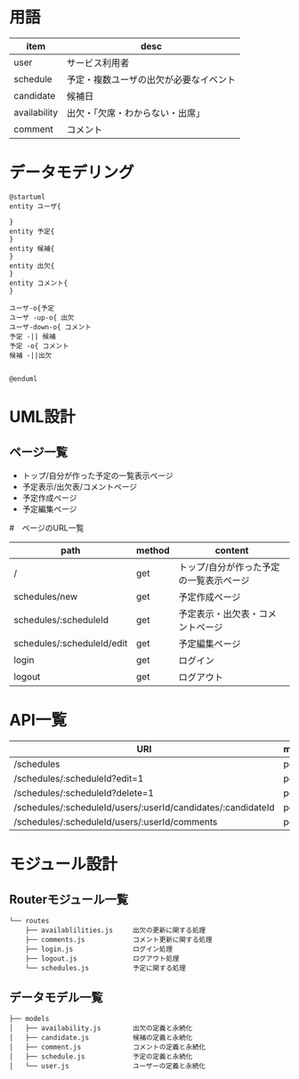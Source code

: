 # 用語
| item         | desc                                   |
| ------------ | -------------------------------------- |
| user         | サービス利用者                         |
| schedule     | 予定・複数ユーザの出欠が必要なイベント |
| candidate    | 候補日                                 |
| availability | 出欠・「欠席・わからない・出席」       |
| comment      | コメント                               |

# データモデリング

```plantuml
@startuml 
entity ユーザ{

}
entity 予定{
}
entity 候補{
}
entity 出欠{
}
entity コメント{
}

ユーザ-o{予定
ユーザ -up-o{ 出欠
ユーザ-down-o{ コメント
予定 -|| 候補
予定 -o{ コメント
候補 -||出欠


@enduml
```

# UML設計
## ページ一覧
- トップ/自分が作った予定の一覧表示ページ
- 予定表示/出欠表/コメントページ
- 予定作成ページ
- 予定編集ページ

#　ページのURL一覧

| path                       | method | content                                 |
| -------------------------- | ------ | --------------------------------------- |
| /                          | get    | トップ/自分が作った予定の一覧表示ページ |
| schedules/new              | get    | 予定作成ページ                          |
| schedules/:scheduleId      | get    | 予定表示・出欠表・コメントページ        |
| schedules/:scheduleId/edit | get    | 予定編集ページ                          |
| login                      | get    | ログイン                                |
| logout                     | get    | ログアウト                              |

# API一覧
| URI                                                          | method |
| ------------------------------------------------------------ | ------ |
| /schedules                                                   | post   |
| /schedules/:scheduleId?edit=1                                | post   |
| /schedules/:scheduleId?delete=1                              | post   |
| /schedules/:scheduleId/users/:userId/candidates/:candidateId | post   |
| /schedules/:scheduleId/users/:userId/comments                | post   |

# モジュール設計
## Routerモジュール一覧

```
└── routes
    ├── availablilities.js     出欠の更新に関する処理
    ├── comments.js            コメント更新に関する処理
    ├── login.js               ログイン処理
    ├── logout.js              ログアウト処理
    └── schedules.js           予定に関する処理
```

## データモデル一覧

```
├── models
│   ├── availability.js        出欠の定義と永続化
│   ├── candidate.js           候補の定義と永続化
│   ├── comment.js             コメントの定義と永続化
│   ├── schedule.js            予定の定義と永続化
│   └── user.js                ユーザーの定義と永続化
```

